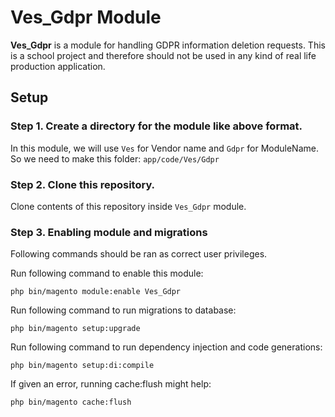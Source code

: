 # Ves_Gdpr Module

**Ves_Gdpr** is a module for handling GDPR information deletion requests. This is a school project and therefore
should not be used in any kind of real life production application.

## Setup

### Step 1. Create a directory for the module like above format.

In this module, we will use `Ves` for Vendor name and `Gdpr` for ModuleName. So we need to make this folder:
`app/code/Ves/Gdpr`

### Step 2. Clone this repository.

Clone contents of this repository inside `Ves_Gdpr` module.

### Step 3. Enabling module and migrations

Following commands should be ran as correct user privileges.

Run following command to enable this module:
```
php bin/magento module:enable Ves_Gdpr
```

Run following command to run migrations to database:
```
php bin/magento setup:upgrade
```

Run following command to run dependency injection and code generations:
```
php bin/magento setup:di:compile
```

If given an error, running cache:flush might help:
```
php bin/magento cache:flush
```